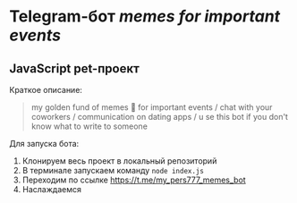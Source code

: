 # Telegram-бот ___memes for important events___
## JavaScript pet-проект

Краткое описание:
> my golden fund of memes 🤡 for important events /
> chat with your coworkers  /
> communication on dating apps / u
> se this bot if you don't know what to write to someone

Для запуска бота:
1. Клонируем весь проект в локальный репозиторий
2. В терминале запускаем команду ```node index.js```
3. Переходим по ссылке https://t.me/my_pers777_memes_bot
4. Наслаждаемся
